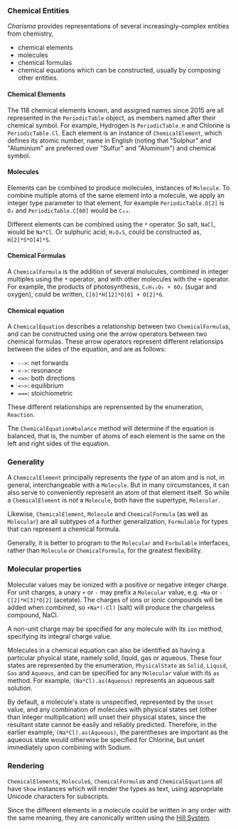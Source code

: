 ### Chemical Entities

_Charisma_ provides representations of several increasingly-complex entities from chemistry,
- chemical elements
- molecules
- chemical formulas
- chemical equations
which can be constructed, usually by composing other entities.

#### Chemical Elements

The 118 chemical elements known, and assigned names since 2015 are all
represented in the `PeriodicTable` object, as members named after their
chemical symbol. For example, Hydrogen is `PeriodicTable.H` and Chlorine is
`PeriodicTable.Cl`. Each element is an instance of `ChemicalElement`, which
defines its atomic number, name in English (noting that "Sulphur" and
"Aluminium" are preferred over "Sulfur" and "Aluminum") and chemical symbol.

#### Molecules

Elements can be combined to produce molecules, instances of `Molecule`. To
combine multiple atoms of the same element into a molecule, we apply an integer
type parameter to that element, for example `PeriodicTable.O[2]` is `O₂` and
`PeriodicTable.C[60]` would be `C₆₀`.

Different elements can be combined using the `*` operator. So salt, `NaCl`,
would be `Na*Cl`. Or sulphuric acid, `H₂O₄S`, could be constructed as,
`H[2]*S*O[4]*S`.

#### Chemical Formulas

A `ChemicalFormula` is the addition of several molucules, combined in integer
multiples using the `*` operator, and with other molecules with the `+`
operator. For example, the products of photosynthesis, `C₆H₁₂O₆ + 6O₂` (sugar
and oxygen), could be written, `C[6]*H[12]*O[6] + O[2]*6`.

#### Chemical equation

A `ChemicalEquation` describes a relationship between two `ChemicalFormula`s,
and can be constructed using one the arrow operators between two chemical
formulas. These arrow operators represent different relationsips between the
sides of the equation, and are as follows:
- `-->`: net forwards
- `<->`: resonance
- `<=>`: both directions
- `<~>`: equilibrium
- `===`: stoichiometric

These different relationships are reprensented by the enumeration, `Reaction`.

The `ChemicalEquation#balance` method will determine if the equation is
balanced, that is, the number of atoms of each element is the same on the left
and right sides of the equation.

### Generality

A `ChemicalElement` principally represents the _type_ of an atom and is not, in
general, interchangeable with a `Molecule`. But in many circumstances, it can
also serve to conveniently represent an atom of that element itself. So while a
`ChemicalElement` is _not_ a `Molecule`, both have the supertype, `Molecular`.

Likewise, `ChemicalElement`, `Molecule` and `ChemicalFormula` (as well as
`Molecular`) are all subtypes of a further generalization, `Formulable` for
types that can represent a chemical formula.

Generally, it is better to program to the `Molecular` and `Forbulable`
interfaces, rather than `Molecule` or `ChemicalFormula`, for the greatest
flexibility.

### Molecular properties

Molecular values may be ionized with a positive or negative integer charge. For
unit charges, a unary `+` or `-` may prefix a `Molecular` value, e.g. `+Na` or
`-C[2]*H[3]*O[2]` (acetate). The charges of ions or ionic compounds will be
added when combined, so `+Na*(-Cl)` (salt) will produce the chargeless
compound, NaCl.

A non-unit charge may be specified for any molecule with its `ion` method,
specifying its integral charge value.

Molecules in a chemical equation can also be identified as having a particular
physical state, namely solid, liquid, gas or aqueous. These four states are
represented by the enumeration, `PhysicalState` as `Solid`, `Liquid`, `Gas` and
`Aqueous`, and can be specified for any `Molecular` value with its `as` method.
For example, `(Na*Cl).as(Aqueous)` represents an aqueous salt solution.

By default, a molecule's state is unspecified, represented by the `Unset`
value, and any combination of molecules with physical states set (other than
integer multiplication) will unset their physical states, since the resultant
state cannot be easily and reliably predicted. Therefore, in the earlier
example, `(Na*Cl).as(Aqueous)`, the parentheses are important as the aqueous
state would otherwise be specified for Chlorine, but unset immediately upon
combining with Sodium.

### Rendering

`ChemicalElement`s, `Molecule`s, `ChemicalFormula`s and `ChemicalEquation`s all
have `Show` instances which will render the types as text, using appropriate
Unicode characters for subscripts.

Since the different elements in a molecule could be written in any order with
the same meaning, they are canonically written using the [Hill
System](https://en.wikipedia.org/wiki/Chemical_formula#Hill_system).



